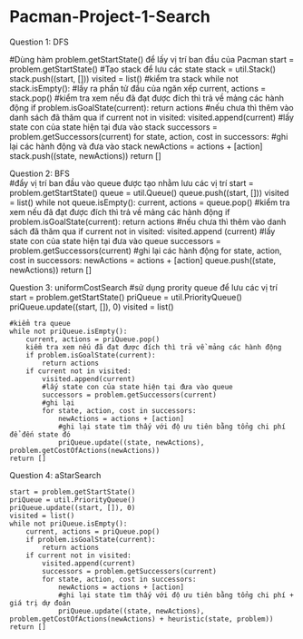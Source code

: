 # Pacman-Project-1-Search

Question 1: DFS

#Dùng hàm problem.getStartState() để lấy vị trí ban đầu của Pacman
  start = problem.getStartState()
#Tạo stack để lưu các state
    stack = util.Stack()
    stack.push((start, []))
    visited = list()
#kiểm tra stack
    while not stack.isEmpty():
        #lấy ra phần tử đầu của ngăn xếp
        current, actions = stack.pop()
        #kiểm tra xem nếu đã đạt được đích thì trả về mảng các hành động
        if problem.isGoalState(current):
            return actions
        #nếu chưa thì thêm vào danh sách đã thăm qua
        if current not in visited:
            visited.append(current)
            #lấy state con của state hiện tại đưa vào stack
            successors = problem.getSuccessors(current)
            for state, action, cost in successors:
              #ghi lại các hành động và đưa vào stack
                newActions = actions + [action]
                stack.push((state, newActions))
    return []
  
  
Question 2: BFS  
#đẩy vị trí ban đầu vào queue được tạo nhằm lưu các vị trí
    start = problem.getStartState()
    queue = util.Queue()
    queue.push((start, []))
    visited = list()
    while not queue.isEmpty():
        current, actions = queue.pop()
        #kiểm tra xem nếu đã đạt được đích thì trả về mảng các hành động
        if problem.isGoalState(current):
            return actions
        #nếu chưa thì thêm vào danh sách đã thăm qua
        if current not in visited:
            visited.append (current)
            #lấy state con của state hiện tại đưa vào queue
            successors = problem.getSuccessors(current)
            #ghi lại các hành động
            for state, action, cost in successors:
                newActions = actions + [action]
                queue.push((state, newActions))
    return []

Question 3: uniformCostSearch
#sử dụng prority queue để lưu các vị trí
    start = problem.getStartState()
    priQueue = util.PriorityQueue()
    priQueue.update((start, []), 0)
    visited = list()
    
    #kiểm tra queue
    while not priQueue.isEmpty():
        current, actions = priQueue.pop()
        kiểm tra xem nếu đã đạt được đích thì trả về mảng các hành động
        if problem.isGoalState(current):
            return actions
        if current not in visited:
            visited.append(current)
            #lấy state con của state hiện tại đưa vào queue
            successors = problem.getSuccessors(current)
            #ghi lại
            for state, action, cost in successors:
                newActions = actions + [action]
                #ghi lại state tìm thấy với độ ưu tiên bằng tổng chi phí để đến state đó
                priQueue.update((state, newActions), problem.getCostOfActions(newActions))
    return []

Question 4: aStarSearch

    start = problem.getStartState()
    priQueue = util.PriorityQueue()
    priQueue.update((start, []), 0)
    visited = list()
    while not priQueue.isEmpty():
        current, actions = priQueue.pop()
        if problem.isGoalState(current):
            return actions
        if current not in visited:
            visited.append(current)
            successors = problem.getSuccessors(current)
            for state, action, cost in successors:
                newActions = actions + [action]
                #ghi lại state tìm thấy với độ ưu tiên bằng tổng chi phí + giá trị dự đoán
                priQueue.update((state, newActions), problem.getCostOfActions(newActions) + heuristic(state, problem))
    return []
